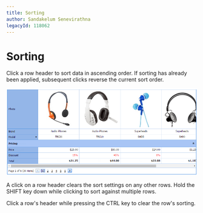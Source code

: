 ```yaml
---
title: Sorting
author: Sandakelum Senevirathna
legacyId: 118062
---
```

# Sorting
Click a row header to sort data in ascending order. If sorting has already been applied, subsequent clicks reverse the current sort order.
	
![eud-verticalgrid-sorting](../../images/img128957.png)

A click on a row header clears the sort settings on any other rows. Hold the SHIFT key down while clicking to sort against multiple rows.

Click a row's header while pressing the CTRL key to clear the row's sorting.
